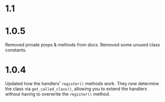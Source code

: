# 1.1 #


# 1.0.5 #
Removed private props & methods from docs. Removed some unused class constants.

# 1.0.4 #
Updated how the handlers' `register()` methods work. They now determine the class via `get_called_class()`, allowing you to extend the handlers without having to overwrite the `register()` method.

